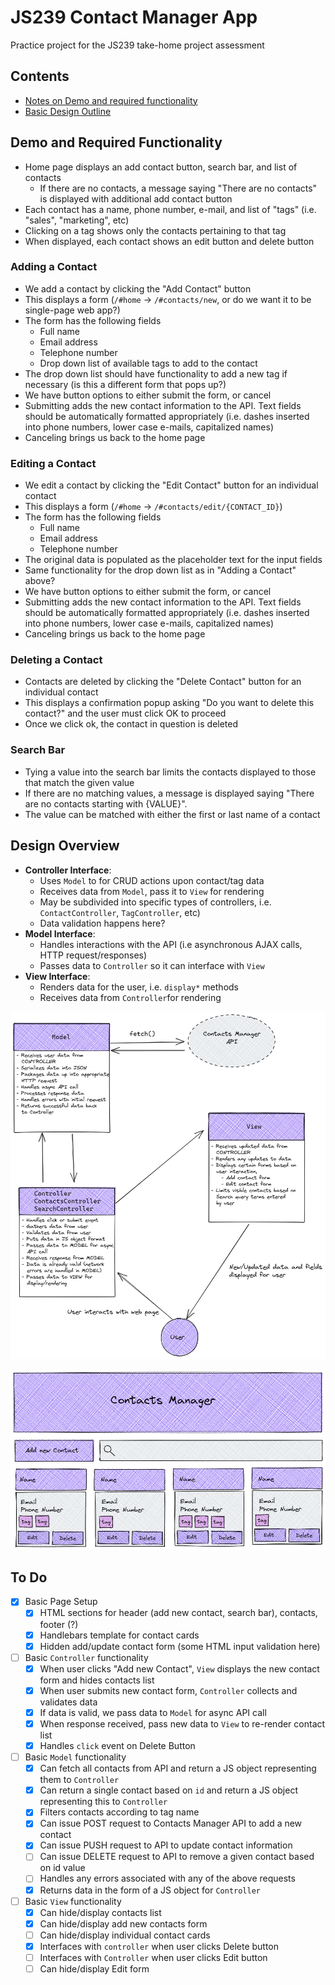 # JS239 Contact Manager App

Practice project for the JS239 take-home project assessment

## Contents

- [Notes on Demo and required functionality](#demo-and-required-functionality)
- [Basic Design Outline](#design-overview)

## Demo and Required Functionality

- Home page displays an add contact button, search bar, and list of contacts
  - If there are no contacts, a message saying "There are no contacts" is displayed with additional add contact button
- Each contact has a name, phone number, e-mail, and list of "tags" (i.e. "sales", "marketing", etc)
- Clicking on a tag shows only the contacts pertaining to that tag
- When displayed, each contact shows an edit button and delete button

### Adding a Contact

- We add a contact by clicking the "Add Contact" button
- This displays a form (`/#home` -> `/#contacts/new`, or do we want it to be single-page web app?)
- The form has the following fields
  - Full name
  - Email address
  - Telephone number
  - Drop down list of available tags to add to the contact
- The drop down list should have functionality to add a new tag if necessary (is this a different form that pops up?)
- We have button options to either submit the form, or cancel
- Submitting adds the new contact information to the API. Text fields should be automatically formatted appropriately (i.e. dashes inserted into phone numbers, lower case e-mails, capitalized names)
- Canceling brings us back to the home page

### Editing a Contact

- We edit a contact by clicking the "Edit Contact" button for an individual contact
- This displays a form (`/#home` -> `/#contacts/edit/{CONTACT_ID}`)
- The form has the following fields
  - Full name
  - Email address
  - Telephone number
- The original data is populated as the placeholder text for the input fields
- Same functionality for the drop down list as in "Adding a Contact" above?
- We have button options to either submit the form, or cancel
- Submitting adds the new contact information to the API. Text fields should be automatically formatted appropriately (i.e. dashes inserted into phone numbers, lower case e-mails, capitalized names)
- Canceling brings us back to the home page

### Deleting a Contact

- Contacts are deleted by clicking the "Delete Contact" button for an individual contact
- This displays a confirmation popup asking "Do you want to delete this contact?" and the user must click OK to proceed
- Once we click ok, the contact in question is deleted

### Search Bar

- Tying a value into the search bar limits the contacts displayed to those that match the given value
- If there are no matching values, a message is displayed saying "There are no contacts starting with {VALUE}".
- The value can be matched with either the first or last name of a contact

## Design Overview

- **Controller Interface**:
  - Uses `Model` to for CRUD actions upon contact/tag data
  - Receives data from `Model`, pass it to `View` for rendering
  - May be subdivided into specific types of controllers, i.e. `ContactController`, `TagController`, etc)
  - Data validation happens here?
- **Model Interface**:
  - Handles interactions with the API (i.e asynchronous AJAX calls, HTTP request/responses)
  - Passes data to `Controller` so it can interface with `View`
- **View Interface**:
  - Renders data for the user, i.e. `display*` methods
  - Receives data from `Controller`for rendering

![Front-End Components](./resources/JS230_contacts_manager_components.excalidraw.png)

![Basic Page Design](./resources/JS230_contacts_manager_index.excalidraw.png)

## To Do

- [x] Basic Page Setup
  - [x] HTML sections for header (add new contact, search bar), contacts, footer (?)
  - [x] Handlebars template for contact cards
  - [x] Hidden add/update contact form (some HTML input validation here)
- [ ] Basic `Controller` functionality
  - [x] When user clicks "Add new Contact", `View` displays the new contact form and hides contacts list
  - [x] When user submits new contact form, `Controller` collects and validates data
  - [x] If data is valid, we pass data to `Model` for async API call
  - [x] When response received, pass new data to `View` to re-render contact list
  - [x] Handles `click` event on Delete Button
- [ ] Basic `Model` functionality
  - [x] Can fetch all contacts from API and return a JS object representing them to `Controller`
  - [x] Can return a single contact based on `id` and return a JS object representing this to `Controller`
  - [x] Filters contacts according to tag name
  - [x] Can issue POST request to Contacts Manager API to add a new contact
  - [x] Can issue PUSH request to API to update contact information
  - [ ] Can issue DELETE request to API to remove a given contact based on id value
  - [ ] Handles any errors associated with any of the above requests
  - [x] Returns data in the form of a JS object for `Controller`
- [ ] Basic `View` functionality
  - [x] Can hide/display contacts list
  - [x] Can hide/display add new contacts form
  - [ ] Can hide/display individual contact cards
  - [x] Interfaces with `controller` when user clicks Delete button
  - [ ] Interfaces with `Controller` when user clicks Edit button
  - [ ] Can hide/display Edit form
